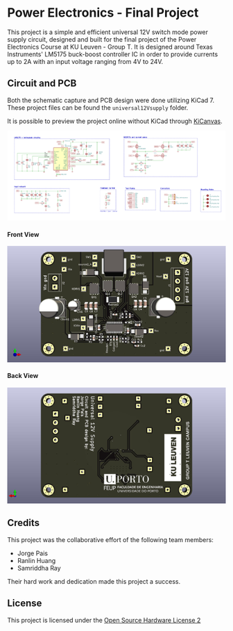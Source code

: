 # Power Electronics - Final Project

This project is a simple and efficient universal 12V switch mode power supply circuit, designed and built for the final project of the Power Electronics Course at KU Leuven - Group T. It is designed around Texas Instruments' LM5175 buck-boost controller IC in order to provide currents up to 2A with an input voltage ranging from 4V to 24V.

## Circuit and PCB

Both the schematic capture and PCB design were done utilizing KiCad 7. These project files can be found the `universal12Vsupply` folder.

It is possible to preview the project online without KiCad through [KiCanvas](https://kicanvas.org/?github=https%3A%2F%2Fgithub.com%2Fjorge-pais%2FPE_universal12Vsupply%2Ftree%2Fmain%2Funiversal12Vsupply).

![Circuit schematic](figures/finalSchematic.png)

#### Front View

![Front view of the PCB](figures/pcbFront.jpg)

#### Back View

![Back view of the PCB](figures/pcbBack.jpg)

## Credits

This project was the collaborative effort of the following team members:

- Jorge Pais
- Ranlin Huang
- Samriddha Ray

Their hard work and dedication made this project a success.

## License

This project is licensed under the [Open Source Hardware License 2](LICENSE.md)
